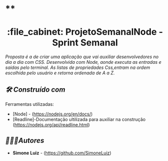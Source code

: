 # **
<h1 align="center">:file_cabinet: ProjetoSemanalNode - Sprint Semanal </h1>

*Proposta é a de criar uma aplicação que vai auxiliar desenvolvedores no dia a dia com CSS. Desenvolvida
com Node, aonde executa as entradas e saidas pelo terminal. As listas de propriedades Css,entram na ordem 
escolhida pelo usuário e retorna ordenada de A a Z.* 

## *🛠️ Construído com*

Ferramentas utilizadas:
* [Node] - (https://nodejs.org/en/docs/)
* [Readline]-Documentação ultilizada para auxiliar na construção (https://nodejs.org/api/readline.html)
## *🙋🏻‍♀️Autores*
* **Simone Luiz** - (https://github.com/SimoneLuiz)
